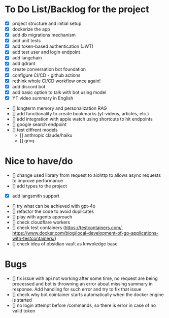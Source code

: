 # To Do List/Backlog for the project
- [x] project structure and initial setup
- [x] dockerize the app
- [x] add db migrations mechanism
- [x] add unit tests
- [x] add token-based authentication (JWT)
- [x] add test user and login endpoint
- [x] add langchain
- [x] add qdrant
- [x] create conversation bot foundation
- [x] configure CI/CD - github actions
- [x] rethink whole CI/CD workflow once again!
- [x] add discord bot
- [x] add basic option to talk with bot using model
- [x] YT video summary in English
- [] longterm memory and personalization RAG
- [] add functionality to create bookmarks (yt-videos, articles, etc.)
- [] add integration with apple watch using shortcuts to hit endpoints
- [] google search endpoint
- [] test diffrent models
    - [] anthropic claude/haiku
    - [] groq

# Nice to have/do
- [] change used library from request to aiohttp to allows async requests to improve performance
- [] add types to the project
- [x] add langsmith support
- [] try what can be achieved with gpt-4o
- [] refactor the code to avoid duplicates
- [] play with agents approach
- [] check cloudflare workers
- [] check test containers (https://testcontainers.com/, https://www.docker.com/blog/local-development-of-go-applications-with-testcontainers/)
- [] check idea of obsidian vault as knwoledge base

# Bugs
- [] fix issue with api not working after some time, no request are being processed and bot is throwning an error about missing summary in response. Add handling for such error and try to fix that issue
- [] check why bot cointainer starts automatically when the docker engine is started
- [] no login attempt before /commands, so there is error in case of no valid token

